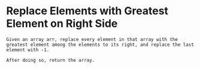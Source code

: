 # Replace Elements with Greatest Element on Right Side
```
Given an array arr, replace every element in that array with the greatest element among the elements to its right, and replace the last element with -1.

After doing so, return the array.
```
